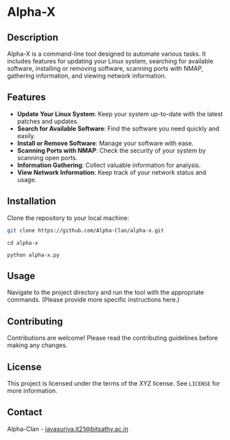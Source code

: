 
# Alpha-X

## Description

Alpha-X is a command-line tool designed to automate various tasks. It includes features for updating your Linux system, searching for available software, installing or removing software, scanning ports with NMAP, gathering information, and viewing network information.

## Features

- **Update Your Linux System**: Keep your system up-to-date with the latest patches and updates.
- **Search for Available Software**: Find the software you need quickly and easily.
- **Install or Remove Software**: Manage your software with ease.
- **Scanning Ports with NMAP**: Check the security of your system by scanning open ports.
- **Information Gathering**: Collect valuable information for analysis.
- **View Network Information**: Keep track of your network status and usage.

## Installation

Clone the repository to your local machine:


```bash
git clone https://github.com/Alpha-Clan/alpha-x.git
```
```
cd alpha-x
```
```
python alpha-x.py
```

## Usage

Navigate to the project directory and run the tool with the appropriate commands. (Please provide more specific instructions here.)

## Contributing

Contributions are welcome! Please read the contributing guidelines before making any changes.

## License

This project is licensed under the terms of the XYZ license. See `LICENSE` for more information.

## Contact

Alpha-Clan - jayasuriya.it21@bitsathy.ac.in

